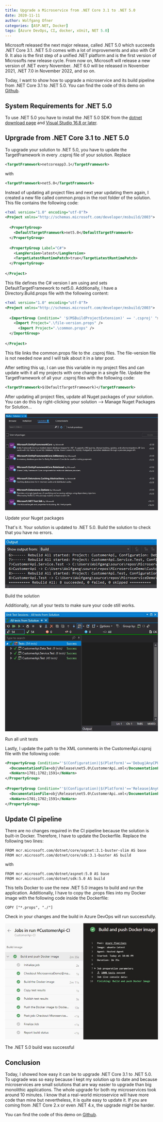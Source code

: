 ```yaml
---
title: Upgrade a Microservice from .NET Core 3.1 to .NET 5.0
date: 2020-11-11
author: Wolfgang Ofner
categories: [ASP.NET, Docker]
tags: [Azure DevOps, CI, docker, xUnit, NET 5.0]
---
```


Microsoft released the next major release, called .NET 5.0 which succeeds .NET Core 3.1. .NET 5.0 comes with a lot of improvements and also with C# 9. It also is the first step of a unified .NET platform and is the first version of Microsofts new release cycle. From now on, Microsoft will release a new version of .NET every November. .NET 6.0 will be released in November 2021, .NET 7.0 in November 2022, and so on.

Today, I want to show how to upgrade a microservice and its build pipeline from .NET Core 3.1 to .NET 5.0. You can find the code of this demo on [Github](https://github.com/WolfgangOfner/MicroserviceDemo).

## System Requirements for .NET 5.0
To use .NET 5.0 you have to install the .NET 5.0 SDK from the [dotnet download page](https://dotnet.microsoft.com/download/dotnet/5.0) and [Visual Studio 16.8 or later](https://visualstudio.microsoft.com/downloads).

## Uprgrade from .NET Core 3.1 to .NET 5.0
To upgrade your solution to .NET 5.0, you have to update the TargetFramework in every .csproj file of your solution. Replace 

```xml  
<TargetFramework>netcoreapp3.1</TargetFramework>
```
with
```xml  
<TargetFramework>net5.0</TargetFramework>
```

Instead of updating all project files and next year updating them again, I created a new file called common.props in the root folder of the solution. This file contains the following code:

```xml  
<?xml version="1.0" encoding="utf-8"?>
<Project xmlns="http://schemas.microsoft.com/developer/msbuild/2003">

  <PropertyGroup>
    <DefaultTargetFramework>net5.0</DefaultTargetFramework>
  </PropertyGroup>

  <PropertyGroup Label="C#">
    <LangVersion>latest</LangVersion>
    <TargetLatestRuntimePatch>true</TargetLatestRuntimePatch>
  </PropertyGroup>

</Project>
```

This file defines the C# version I am using and sets DefaultTargetFramework to net5.0. Additionally, I have a Directory.Build.props file with the following content:

```xml  
<?xml version="1.0" encoding="utf-8"?>
<Project xmlns="http://schemas.microsoft.com/developer/msbuild/2003">

  <ImportGroup Condition=" '$(MSBuildProjectExtension)' == '.csproj' ">
    <Import Project=".\file-version.props" />
      <Import Project=".\common.props" />
  </ImportGroup>

</Project>
```

This file links the common.props file to the .csproj files. The file-version file is not needed now and I will talk about it in a later post.

After setting this up, I can use this variable in my project files and can update with it all my projects with one change in a single file. Update the TargetFramework of all your .csproj files with the following code:

```xml  
<TargetFramework>$(DefaultTargetFramework)</TargetFramework>
```

After updating all project files, update all Nuget packages of your solution. You can do this by right-clicking your solution --> Manage Nuget Packages for Solution...

<div class="col-12 col-sm-10 aligncenter">
  <a href="/assets/img/posts/2020/11/Update-Nuget-packages.JPG"><img loading="lazy" src="/assets/img/posts/2020/11/Update-Nuget-packages.JPG" alt="Update Nuget packages" /></a>
  
  <p>
    Update your Nuget packages
  </p>
</div>

That's it. Your solution is updated to .NET 5.0. Build the solution to check that you have no errors.

<div class="col-12 col-sm-10 aligncenter">
  <a href="/assets/img/posts/2020/11/Build-the-solution.JPG"><img loading="lazy" src="/assets/img/posts/2020/11/Build-the-solution.JPG" alt="Build the solution" /></a>
  
  <p>
    Build the solution
  </p>
</div>

Additionally, run all your tests to make sure your code still works.

<div class="col-12 col-sm-10 aligncenter">
  <a href="/assets/img/posts/2020/11/Run-all-unit-tests.JPG"><img loading="lazy" src="/assets/img/posts/2020/11/Run-all-unit-tests.JPG" alt="Run all unit tests" /></a>
  
  <p>
    Run all unit tests
  </p>
</div>

Lastly, I update the path to the XML comments in the CustomerApi.csproj file with the following code:

```xml  
<PropertyGroup Condition="'$(Configuration)|$(Platform)'=='Debug|AnyCPU'">
  <DocumentationFile>obj\Release\net5.0\CustomerApi.xml</DocumentationFile>
  <NoWarn>1701;1702;1591</NoWarn>
</PropertyGroup>

<PropertyGroup Condition="'$(Configuration)|$(Platform)'=='Release|AnyCPU'">
  <DocumentationFile>obj\Release\net5.0\CustomerApi.xml</DocumentationFile>
  <NoWarn>1701;1702;1591</NoWarn>
</PropertyGroup>
```

## Update CI pipeline

There are no changes required in the CI pipeline because the solution is built-in Docker. Therefore, I have to update the Dockerfile. Replace the following two lines:

```docker
FROM mcr.microsoft.com/dotnet/core/aspnet:3.1-buster-slim AS base
FROM mcr.microsoft.com/dotnet/core/sdk:3.1-buster AS build
```

with 

```docker
FROM mcr.microsoft.com/dotnet/aspnet:5.0 AS base
FROM mcr.microsoft.com/dotnet/sdk:5.0 AS build
```

This tells Docker to use the new .NET 5.0 images to build and run the application. Additionally, I have to copy the .props files into my Docker image with the following code inside the Dockerfile:

```docker
COPY ["*.props", "./"]
```

Check in your changes and the build in Azure DevOps will run successfully.

<div class="col-12 col-sm-10 aligncenter">
  <a href="/assets/img/posts/2020/11/The-Net-5-build-was-successful.JPG"><img loading="lazy" src="/assets/img/posts/2020/11/The-Net-5-build-was-successful.JPG" alt="The .NET 5.0 build was successful" /></a>
  
  <p>
    The .NET 5.0 build was successful
  </p>
</div>

## Conclusion
Today, I showed how easy it can be to upgrade .NET Core 3.1 to .NET 5.0. To upgrade was so easy because I kept my solution up to date and because microservices are small solutions that are way easier to upgrade than big monolithic applications. The whole upgrade for both my microservices took around 10 minutes. I know that a real-world microservice will have more code than mine but nevertheless, it is quite easy to update it. If you are coming from .NET Core 2.x or even .NET 4.x, the upgrade might be harder.

You can find the code of this demo on [Github](https://github.com/WolfgangOfner/MicroserviceDemo).
